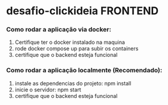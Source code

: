 # desafio-clickideia FRONTEND


### Como rodar a aplicação via docker:
1. Certifique ter o docker instalado na maquina
3. rode docker compose up para subir os containers
4. certifique que o backend esteja funcional

### Como rodar a aplicação localmente (Recomendado):
1. instale as dependencias do projeto: npm install
2. inicie o servidor: npm start
3.  certifique que o backend esteja funcional

